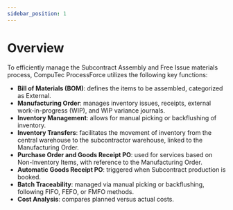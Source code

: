 ```yaml
---
sidebar_position: 1
---
```


# Overview

To efficiently manage the Subcontract Assembly and Free Issue materials process, CompuTec ProcessForce utilizes the following key functions:

- **Bill of Materials (BOM)**: defines the items to be assembled, categorized as External.
- **Manufacturing Order**: manages inventory issues, receipts, external work-in-progress (WIP), and WIP variance journals.
- **Inventory Management**: allows for manual picking or backflushing of inventory.
- **Inventory Transfers**: facilitates the movement of inventory from the central warehouse to the subcontractor warehouse, linked to the Manufacturing Order.
- **Purchase Order and Goods Receipt PO**: used for services based on Non-Inventory Items, with reference to the Manufacturing Order.
- **Automatic Goods Receipt PO**: triggered when Subcontract production is booked.
- **Batch Traceability**: managed via manual picking or backflushing, following FIFO, FEFO, or FMFO methods.
- **Cost Analysis**: compares planned versus actual costs.
